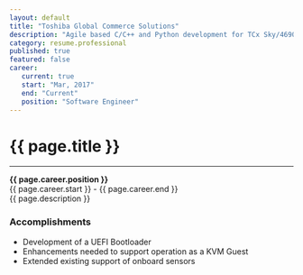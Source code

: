 ```yaml
---
layout: default
title: "Toshiba Global Commerce Solutions"
description: "Agile based C/C++ and Python development for TCx Sky/4690 OS"  
category: resume.professional
published: true
featured: false
career:
   current: true
   start: "Mar, 2017"
   end: "Current"
   position: "Software Engineer"
---
```


# {{ page.title }}
---
**{{ page.career.position }}**  
{{ page.career.start }} - {{ page.career.end }}  
{{ page.description }}
### Accomplishments
* Development of a UEFI Bootloader  
* Enhancements needed to support operation as a KVM Guest  
* Extended existing support of onboard sensors

